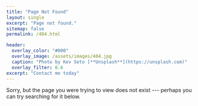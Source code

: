 ```yaml
---
title: "Page Not Found"
layout: single
excerpt: "Page not found."
sitemap: false
permalink: /404.html

header:
  overlay_color: "#000"
  overlay_image: /assets/images/404.jpg
  caption: "Photo by Kev Seto [**Unsplash**](https://unsplash.com)"
  overlay_filter: 0.6
excerpt: "Contact me today"
---
```


Sorry, but the page you were trying to view does not exist --- perhaps you can try searching for it below.

<script type="text/javascript">
  var GOOG_FIXURL_LANG = 'en';
  var GOOG_FIXURL_SITE = '{{ site.url }}'
</script>
<script type="text/javascript"
  src="//linkhelp.clients.google.com/tbproxy/lh/wm/fixurl.js">
</script>
